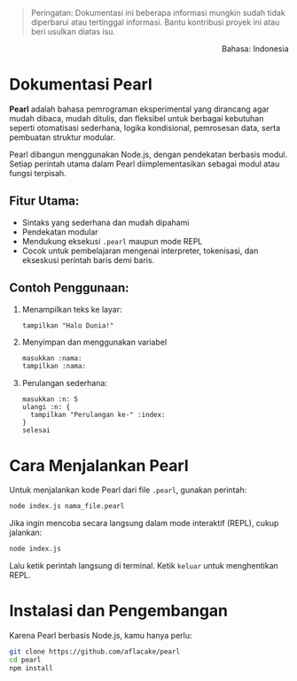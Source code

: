 > Peringatan:
> Dokumentasi ini beberapa informasi mungkin sudah tidak diperbarui atau tertinggal informasi. Bantu kontribusi proyek ini atau beri usulkan diatas isu.

<p align="right">Bahasa: Indonesia</p>

# Dokumentasi Pearl
**Pearl** adalah bahasa pemrograman eksperimental yang dirancang agar mudah dibaca, mudah ditulis, dan fleksibel untuk berbagai kebutuhan seperti otomatisasi sederhana, logika kondisional, pemrosesan data, serta pembuatan struktur modular.

Pearl dibangun menggunakan Node.js, dengan pendekatan berbasis modul. Setiap perintah utama dalam Pearl diimplementasikan sebagai modul atau fungsi terpisah.

## Fitur Utama:
- Sintaks yang sederhana dan mudah dipahami
- Pendekatan modular
- Mendukung eksekusi `.pearl` maupun mode REPL
- Cocok untuk pembelajaran mengenai interpreter, tokenisasi, dan ekseskusi perintah baris demi baris.

## Contoh Penggunaan:
1. Menampilkan teks ke layar:
   ```pearl
   tampilkan "Halo Dunia!"
   ```
2. Menyimpan dan menggunakan variabel
   ```bash
   masukkan :nama:
   tampilkan :nama:
   ```
4. Perulangan sederhana:
   ``` pearl
   masukkan :n: 5
   ulangi :n: {
     tampilkan "Perulangan ke-" :index:
   }
   selesai
   ```

# Cara Menjalankan Pearl
Untuk menjalankan kode Pearl dari file `.pearl`, gunakan perintah:
```bash
node index.js nama_file.pearl
```

Jika ingin mencoba secara langsung dalam mode interaktif (REPL), cukup jalankan:
```bash
node index.js
```
Lalu ketik perintah langsung di terminal. Ketik `keluar` untuk menghentikan REPL.

# Instalasi dan Pengembangan
Karena Pearl berbasis Node.js, kamu hanya perlu:
```bash
git clone https://github.com/aflacake/pearl
cd pearl
npm install
```
